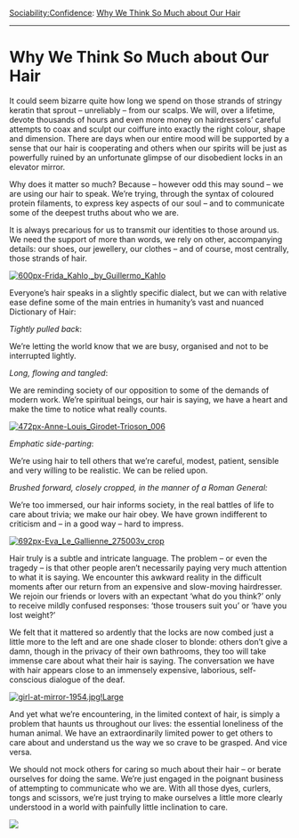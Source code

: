 [Sociability:](https://www.theschooloflife.com/thebookoflife/category/sociability/)[Confidence](https://www.theschooloflife.com/thebookoflife/category/sociability/confidence/): [Why We Think So Much about Our Hair](https://www.theschooloflife.com/thebookoflife/why-we-think-so-much-about-our-hair/)

* * *

# Why We Think So Much about Our Hair

It could seem bizarre quite how long we spend on those strands of stringy keratin that sprout – unreliably – from our scalps. We will, over a lifetime, devote thousands of hours and even more money on hairdressers’ careful attempts to coax and sculpt our coiffure into exactly the right colour, shape and dimension. There are days when our entire mood will be supported by a sense that our hair is cooperating and others when our spirits will be just as powerfully ruined by an unfortunate glimpse of our disobedient locks in an elevator mirror.

Why does it matter so much? Because – however odd this may sound – we are using our hair to speak. We’re trying, through the syntax of coloured protein filaments, to express key aspects of our soul – and to communicate some of the deepest truths about who we are.

It is always precarious for us to transmit our identities to those around us. We need the support of more than words, we rely on other, accompanying details: our shoes, our jewellery, our clothes – and of course, most centrally, those strands of hair.

[![600px-Frida_Kahlo,_by_Guillermo_Kahlo](https://www.theschooloflife.com/thebookoflife/wp-content/uploads/2017/02/600px-Frida_Kahlo_by_Guillermo_Kahlo.jpg)](http://www.thebookoflife.org/wp-content/uploads/2017/02/600px-Frida_Kahlo_by_Guillermo_Kahlo.jpg)

Everyone’s hair speaks in a slightly specific dialect, but we can with relative ease define some of the main entries in humanity’s vast and nuanced Dictionary of Hair:

_Tightly pulled back_:

We’re letting the world know that we are busy, organised and not to be interrupted lightly.

_Long, flowing and tangled_:

We are reminding society of our opposition to some of the demands of modern work. We’re spiritual beings, our hair is saying, we have a heart and make the time to notice what really counts.

[![472px-Anne-Louis_Girodet-Trioson_006](https://www.theschooloflife.com/thebookoflife/wp-content/uploads/2017/02/472px-Anne-Louis_Girodet-Trioson_006.jpg)](http://www.thebookoflife.org/wp-content/uploads/2017/02/472px-Anne-Louis_Girodet-Trioson_006.jpg)

_Emphatic side-parting_:

We’re using hair to tell others that we’re careful, modest, patient, sensible and very willing to be realistic. We can be relied upon.

_Brushed forward, closely cropped, in the manner of a Roman General:_

We’re too immersed, our hair informs society, in the real battles of life to care about trivia; we make our hair obey. We have grown indifferent to criticism and – in a good way – hard to impress.

[![692px-Eva_Le_Gallienne_275003v_crop](https://www.theschooloflife.com/thebookoflife/wp-content/uploads/2017/02/692px-Eva_Le_Gallienne_275003v_crop.jpg)](http://www.thebookoflife.org/wp-content/uploads/2017/02/692px-Eva_Le_Gallienne_275003v_crop.jpg)

Hair truly is a subtle and intricate language. The problem – or even the tragedy – is that other people aren’t necessarily paying very much attention to what it is saying. We encounter this awkward reality in the difficult moments after our return from an expensive and slow-moving hairdresser. We rejoin our friends or lovers with an expectant ‘what do you think?’ only to receive mildly confused responses: ‘those trousers suit you’ or ‘have you lost weight?’

We felt that it mattered so ardently that the locks are now combed just a little more to the left and are one shade closer to blonde: others don’t give a damn, though in the privacy of their own bathrooms, they too will take immense care about what their hair is saying. The conversation we have with hair appears close to an immensely expensive, laborious, self-conscious dialogue of the deaf.

[![girl-at-mirror-1954.jpg!Large](https://www.theschooloflife.com/thebookoflife/wp-content/uploads/2017/02/girl-at-mirror-1954.jpgLarge.jpg)](http://www.thebookoflife.org/wp-content/uploads/2017/02/girl-at-mirror-1954.jpgLarge.jpg)

And yet what we’re encountering, in the limited context of hair, is simply a problem that haunts us throughout our lives: the essential loneliness of the human animal. We have an extraordinarily limited power to get others to care about and understand us the way we so crave to be grasped. And vice versa.

We should not mock others for caring so much about their hair – or berate ourselves for doing the same. We’re just engaged in the poignant business of attempting to communicate who we are. With all those dyes, curlers, tongs and scissors, we’re just trying to make ourselves a little more clearly understood in a world with painfully little inclination to care.

[![](https://img.youtube.com/vi/kwwAJSI-dgo/0.jpg)](https://www.youtube.com/embed/kwwAJSI-dgo?ecver=2 '')
